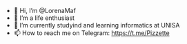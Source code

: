 - 👋 Hi, I’m @LorenaMaf
- 👀 I’m a life enthusiast
- 🌱 I’m currently studyind and learning informatics at UNISA
- 📫 How to reach me on Telegram: https://t.me/Pizzette

<!---
LorenaMaf/LorenaMaf is a ✨ special ✨ repository because its `README.md` (this file) appears on your GitHub profile.
You can click the Preview link to take a look at your changes.
--->
